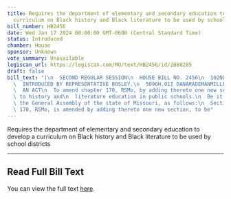 ```yaml
---
title: Requires the department of elementary and secondary education to develop a
  curriculum on Black history and Black literature to be used by school districts
bill_number: HB2456
date: Wed Jan 17 2024 00:00:00 GMT-0600 (Central Standard Time)
status: Introduced
chamber: House
sponsor: Unknown
vote_summary: Unavailable
legiscan_url: https://legiscan.com/MO/text/HB2456/id/2888285
draft: false
bill_text: "|\n  SECOND REGULAR SESSION\n  HOUSE BILL NO. 2456\n  102ND GENERAL ASSEMBLY\n\
  \  INTRODUCED BY REPRESENTATIVE BOSLEY.\n  5096H.01I DANARADEMANMILLER,ChiefClerk\n\
  \  AN ACT\n  To amend chapter 170, RSMo, by adding thereto one new section relating\
  \ to history and\n  literature education in public schools.\n  Be it enacted by\
  \ the General Assembly of the state of Missouri, as follows:\n  Section A. Chapter\
  \ 170, RSMo, is amended by adding thereto one new section, to be"
---
```

Requires the department of elementary and secondary education to develop a curriculum on Black history and Black literature to be used by school districts

---

## Read Full Bill Text

You can view the full text [here](https://legiscan.com/MO/text/HB2456/id/2888285).
